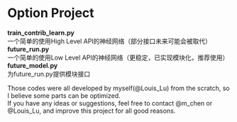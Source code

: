 # Option Project

**train_contrib_learn.py**  
一个简单的使用High Level API的神经网络（部分接口未来可能会被取代）  
**future_run.py**  
一个简单的使用Low Level API的神经网络（更稳定，已实现模块化，推荐使用）  
**future_model.py**  
为future_run.py提供模块接口

Those codes were all developed by myself(@Louis_Lu) from the scratch, so I believe some parts can be optimized.  
If you have any ideas or suggestions, feel free to contact @m_chen or @Louis_Lu, and improve this project for all good reasons.
